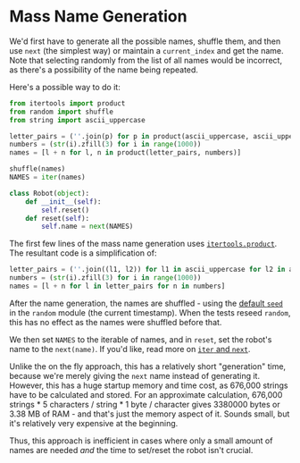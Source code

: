 # Mass Name Generation
We'd first have to generate all the possible names, shuffle them, and then use `next` (the simplest way) or maintain a `current_index` and get the name.
Note that selecting randomly from the list of all names would be incorrect, as there's a possibility of the name being repeated.

Here's a possible way to do it:

```python
from itertools import product
from random import shuffle
from string import ascii_uppercase

letter_pairs = (''.join(p) for p in product(ascii_uppercase, ascii_uppercase))
numbers = (str(i).zfill(3) for i in range(1000))
names = [l + n for l, n in product(letter_pairs, numbers)]

shuffle(names)
NAMES = iter(names)

class Robot(object):
    def __init__(self):
        self.reset()
    def reset(self):
        self.name = next(NAMES)
```

The first few lines of the mass name generation uses [`itertools.product`][itertools-product].
The resultant code is a simplification of:
```python
letter_pairs = (''.join((l1, l2)) for l1 in ascii_uppercase for l2 in ascii_uppercase)
numbers = (str(i).zfill(3) for i in range(1000))
names = [l + n for l in letter_pairs for n in numbers]
```

After the name generation, the names are shuffled - using the [default `seed`][random-seed] in the `random` module (the current timestamp). 
When the tests reseed `random`, this has no effect as the names were shuffled before that.

We then set `NAMES` to the iterable of names, and in `reset`, set the robot's name to the  `next(name)`. 
If you'd like, read more on [`iter` and `next`][iter-and-next].

Unlike the on the fly approach, this has a relatively short "generation" time, because we're merely giving the `next` name instead of generating it.
However, this has a huge startup memory and time cost, as 676,000 strings have to be calculated and stored. 
For an approximate calculation, 676,000 strings * 5 characters / string * 1 byte / character gives 3380000 bytes or 3.38 MB of RAM - and that's just the memory aspect of it.
Sounds small, but it's relatively very expensive at the beginning.

Thus, this approach is inefficient in cases where only a small amount of names are needed _and_ the time to set/reset the robot isn't crucial.

[random-seed]: https://docs.python.org/3/library/random.html#random.seed
[iter-and-next]: https://www.programiz.com/python-programming/methods/built-in/iter
[itertools-product]: https://www.hackerrank.com/challenges/itertools-product/problem